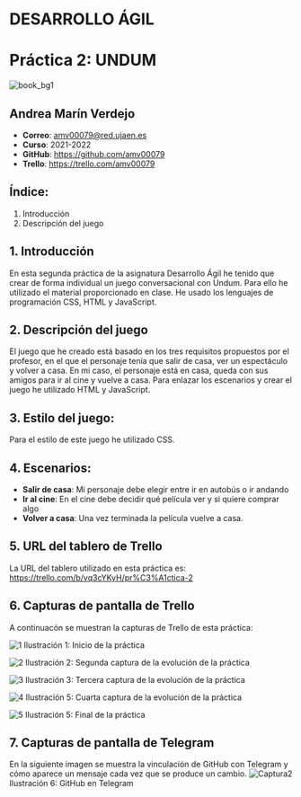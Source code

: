 # DESARROLLO ÁGIL
# Práctica 2: UNDUM
![book_bg1](https://user-images.githubusercontent.com/99323139/158445565-787ef1ff-0a4c-4226-bb75-d6e489a207eb.png)


## Andrea Marín Verdejo

* **Correo**: amv00079@red.ujaen.es
* **Curso**: 2021-2022
* **GitHub**: https://github.com/amv00079
* **Trello**: https://trello.com/amv00079

## Índice: 
1. Introducción
2. Descripción del juego

## 1. Introducción

En esta segunda práctica de la asignatura Desarrollo Ágil 
he tenido que crear de forma individual un juego
conversacional con Undum. 
Para ello he utilizado
el material proporcionado en clase.
He usado los lenguajes de programación CSS, HTML y JavaScript.


## 2. Descripción del juego

El juego que he creado está basado en los tres requisitos propuestos por el profesor,
en el que el personaje tenía que salir de casa, ver un espectáculo y volver a casa.
En mi caso, el personaje está en casa, queda con sus amigos para ir al cine y vuelve a casa.
Para enlazar los escenarios y crear el juego he utilizado HTML y JavaScript.


## 3. Estilo del juego:

Para el estilo de este juego he utilizado CSS.


## 4. Escenarios: 

* **Salir de casa**: Mi personaje debe elegir entre ir en autobús o ir andando
* **Ir al cine**: En el cine debe decidir qué película ver y si quiere comprar algo
* **Volver a casa**: Una vez terminada la película vuelve a casa.
   

## 5. URL del tablero de Trello

La URL del tablero utilizado en esta práctica es: https://trello.com/b/vq3cYKyH/pr%C3%A1ctica-2


## 6. Capturas de pantalla de Trello 
A continuacón se muestran la capturas de Trello de esta práctica:

![1](https://user-images.githubusercontent.com/99323139/158444874-5d163e52-f136-4cf3-832d-f9bedc16646c.PNG)
Ilustración 1: Inicio de la práctica

![2](https://user-images.githubusercontent.com/99323139/158444858-a151576d-db48-4204-acb3-872d657e70f1.PNG)
Ilustración 2: Segunda captura de la evolución de la práctica

![3](https://user-images.githubusercontent.com/99323139/158444862-71c15e94-084e-4595-bba5-fed3bee2d249.PNG)
Ilustración 3: Tercera captura de la evolución de la práctica

![4](https://user-images.githubusercontent.com/99323139/158444866-794a228c-602f-41e9-8df9-ea4506e0d1c9.PNG)
Ilustración 5: Cuarta captura de la evolución de la práctica

![5](https://user-images.githubusercontent.com/99323139/158444871-b4ab4d87-3163-48fc-94a3-d2cbfc0fb8d4.PNG)
Ilustración 5: Final de la práctica


## 7. Capturas de pantalla de Telegram 
En la siguiente imagen se muestra la vinculación de GitHub con Telegram y cómo aparece un mensaje cada vez que se produce un cambio.
![Captura2](https://user-images.githubusercontent.com/99323139/158451514-9915e98c-a3b6-4aab-a758-f3fd710de047.PNG)
Ilustración 6: GitHub en Telegram



